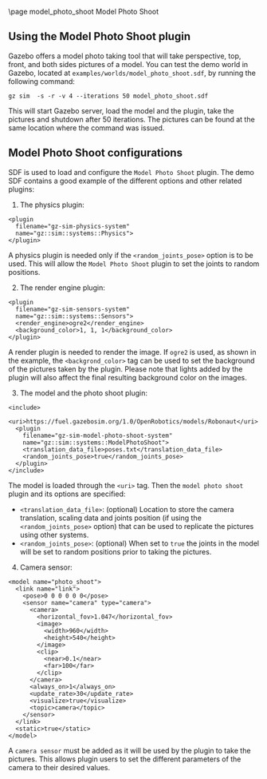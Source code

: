 \page model_photo_shoot Model Photo Shoot

## Using the Model Photo Shoot plugin

Gazebo offers a model photo taking tool that will take perspective,
top, front, and both sides pictures of a model. You can test the demo world
in Gazebo, located at `examples/worlds/model_photo_shoot.sdf`, by
running the following command:

```
gz sim  -s -r -v 4 --iterations 50 model_photo_shoot.sdf
```

This will start Gazebo server, load the model and the plugin, take the
pictures and shutdown after 50 iterations. The pictures can be found at the
same location where the command was issued.

## Model Photo Shoot configurations

SDF is used to load and configure the `Model Photo Shoot` plugin. The demo SDF
contains a good example of the different options and other related plugins:

1. The physics plugin:

```
<plugin
  filename="gz-sim-physics-system"
  name="gz::sim::systems::Physics">
</plugin>
```

A physics plugin is needed only if the `<random_joints_pose>` option is to
be used. This will allow the `Model Photo Shoot` plugin to set the joints
to random positions.

2. The render engine plugin:

```
<plugin
  filename="gz-sim-sensors-system"
  name="gz::sim::systems::Sensors">
  <render_engine>ogre2</render_engine>
  <background_color>1, 1, 1</background_color>
</plugin>
```

A render plugin is needed to render the image. If `ogre2` is used, as shown in
the example, the `<backgrond_color>` tag can be used to set the background
of the pictures taken by the plugin. Please note that lights added by the
plugin will also affect the final resulting background color on the images.

3. The model and the photo shoot plugin:

```
<include>
  <uri>https://fuel.gazebosim.org/1.0/OpenRobotics/models/Robonaut</uri>
  <plugin
    filename="gz-sim-model-photo-shoot-system"
    name="gz::sim::systems::ModelPhotoShoot">
    <translation_data_file>poses.txt</translation_data_file>
    <random_joints_pose>true</random_joints_pose>
  </plugin>
</include>
```

The model is loaded through the `<uri>` tag. Then the `model photo shoot`
plugin and its options are specified:

* `<translation_data_file>`: (optional) Location to store the camera
translation, scaling data and joints position (if using the
`<random_joints_pose>` option) that can be used to replicate the
pictures using other systems.
* `<random_joints_pose>`: (optional) When set to `true` the joints in the model
will be set to random positions prior to taking the pictures.

4. Camera sensor:

```
<model name="photo_shoot">
  <link name="link">
    <pose>0 0 0 0 0 0</pose>
    <sensor name="camera" type="camera">
      <camera>
        <horizontal_fov>1.047</horizontal_fov>
        <image>
          <width>960</width>
          <height>540</height>
        </image>
        <clip>
          <near>0.1</near>
          <far>100</far>
        </clip>
      </camera>
      <always_on>1</always_on>
      <update_rate>30</update_rate>
      <visualize>true</visualize>
      <topic>camera</topic>
    </sensor>
  </link>
  <static>true</static>
</model>
```

A `camera sensor` must be added as it will be used by the plugin to take the
pictures. This allows plugin users to set the different parameters of the
camera to their desired values.
